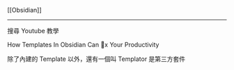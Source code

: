 [[Obsidian]]

---

搜尋 Youtube 教學

How Templates In Obsidian Can 💯️x Your Productivity

除了內建的 Template 以外，還有一個叫 Templator 是第三方套件
